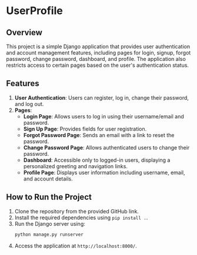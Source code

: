 # UserProfile

## Overview
This project is a simple Django application that provides user authentication and account management features, including pages for login, signup, forgot password, change password, dashboard, and profile. The application also restricts access to certain pages based on the user's authentication status.

## Features
1. **User Authentication**: Users can register, log in, change their password, and log out.
2. **Pages**:
   - **Login Page**: Allows users to log in using their username/email and password.
   - **Sign Up Page**: Provides fields for user registration.
   - **Forgot Password Page**: Sends an email with a link to reset the password.
   - **Change Password Page**: Allows authenticated users to change their password.
   - **Dashboard**: Accessible only to logged-in users, displaying a personalized greeting and navigation links.
   - **Profile Page**: Displays user information including username, email, and account details.


## How to Run the Project
1. Clone the repository from the provided GitHub link.
2. Install the required dependencies using `pip install .`.
3. Run the Django server using:
   ```bash
   python manage.py runserver
   ```
4. Access the application at `http://localhost:8000/`.

